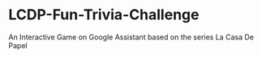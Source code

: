 # LCDP-Fun-Trivia-Challenge
An Interactive Game on Google Assistant based on the series La Casa De Papel
